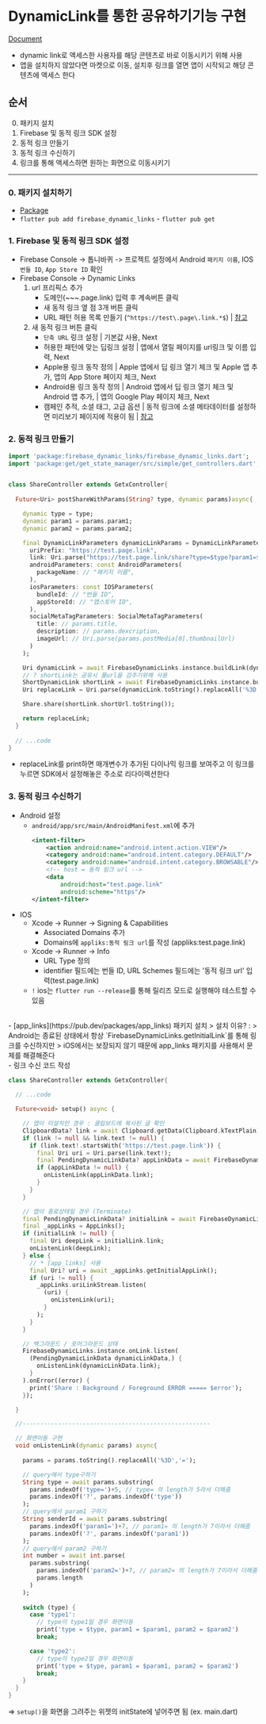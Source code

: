# DynamicLink를 통한 공유하기기능 구현

[Document](https://firebase.google.com/docs/dynamic-links?hl=ko)

- dynamic link로 액세스한 사용자를 해당 콘텐츠로 바로 이동시키기 위해 사용
- 앱을 설치하지 않았다면 마켓으로 이동, 설치후 링크를 열면 앱이 시작되고 해당 콘텐츠에 액세스 한다


## 순서
0. 패키지 설치
1. Firebase 및 동적 링크 SDK 설정
2. 동적 링크 만들기
3. 동적 링크 수신하기
4. 링크를 통해 액세스하면 원하는 화면으로 이동시키기

---

### 0. 패키지 설치하기
- [Package](https://pub.dev/packages/firebase_dynamic_links)
- `flutter pub add firebase_dynamic_links` - `flutter pub get`

### 1. Firebase 및 동적 링크 SDK 설정
- Firebase Console -> 톱니바퀴 -> 프로젝트 설정에서 
Android `패키지 이름`, IOS `번들 ID`, `App Store ID` 확인
- Firebase Console -> Dynamic Links 
    1. url 프리픽스 추가 
        - 도메인(~~~.page.link) 입력 후 계속버튼 클릭 
        - 새 동적 링크 옆 점 3개 버튼 클릭
        - URL 패턴 허용 목록 만들기 (`^https://test\.page\.link.*$`)
        | [참고](https://stackoverflow.com/a/75088671)
    2. 새 동적 링크 버튼 클릭
        - `단축 URL` 링크 설정
        | 기본값 사용, Next
        - 허용한 패턴에 맞는 딥링크 설정
        | 앱에서 열릴 페이지를 url링크 및 이름 입력, Next
        - Apple용 링크 동작 정의 
        | Apple 앱에서 딥 링크 열기 체크 및 Apple 앱 추가, 앱의 App Store 페이지 체크, Next
        - Android용 링크 동작 정의 
        | Android 앱에서 딥 링크 열기 체크 및 Android 앱 추가, 
        | 앱의 Google Play 페이지 체크, Next
        - 캠페인 추적, 소셜 태그, 고급 옵션
        | 동적 링크에 소셜 메타데이터를 설정하면 미리보기 페이지에 적용이 됨 
        | [참고](https://firebase.google.com/docs/dynamic-links/link-previews?hl=ko)

### 2. 동적 링크 만들기
```dart
import 'package:firebase_dynamic_links/firebase_dynamic_links.dart';
import 'package:get/get_state_manager/src/simple/get_controllers.dart';


class ShareController extends GetxController{
  
  Future<Uri> postShareWithParams(String? type, dynamic params)async{

    dynamic type = type;
    dynamic param1 = params.param1;
    dynamic param2 = params.param2;

    final DynamicLinkParameters dynamicLinkParams = DynamicLinkParameters(
      uriPrefix: "https://test.page.link",
      link: Uri.parse("https://test.page.link/share?type=$type?param1=$param1?param2=$param2"),
      androidParameters: const AndroidParameters(
        packageName: // "패키지 이름",
      ),
      iosParameters: const IOSParameters(
        bundleId: // "번들 ID",
        appStoreId: // "앱스토어 ID",
      ),
      socialMetaTagParameters: SocialMetaTagParameters(
        title: // params.title,
        description: // params.dexcription,
        imageUrl: // Uri.parse(params.postMedia[0].thumbnailUrl)
      )
    );

    Uri dynamicLink = await FirebaseDynamicLinks.instance.buildLink(dynamicLinkParams);
    // ? shortLink는 공유시 풀url을 감추기위해 사용
    ShortDynamicLink shortLink = await FirebaseDynamicLinks.instance.buildShortLink(dynamicLinkParams);
    Uri replaceLink = Uri.parse(dynamicLink.toString().replaceAll('%3D','='));

    Share.share(shortLink.shortUrl.toString());

    return replaceLink;
  }
   
  // ...code
}
```
- replaceLink를 print하면 매개변수가 추가된 다이나믹 링크를 보여주고
이 링크를 누르면 SDK에서 설정해놓은 주소로 리다이렉션한다

### 3. 동적 링크 수신하기
- Android 설정
    -  `android/app/src/main/AndroidManifest.xml`에 추가
        ```xml
        <intent-filter>
            <action android:name="android.intent.action.VIEW"/>
            <category android:name="android.intent.category.DEFAULT"/>
            <category android:name="android.intent.category.BROWSABLE"/>
            <!-- host = 동적 링크 url -->
            <data
                android:host="test.page.link" 
                android:scheme="https"/>
        </intent-filter>
        ```
- IOS
    - Xcode -> Runner -> Signing & Capabilities
        - Associated Domains 추가
        - Domains에 `appliks:동적 링크 url`를 작성 (appliks:test.page.link)
    - Xcode -> Runner -> Info
        - URL Type 정의
        - identifier 필드에는 번들 ID, URL Schemes 필드에는 '동적 링크 url' 입력(test.page.link)
    - `!` ios는 `flutter run --release`를 통해 릴리즈 모드로 실행해야 테스트할 수 있음
<br>
- [app_links](https://pub.dev/packages/app_links) 패키지 설치
  > 설치 이유? : 
  > Android는 종료된 상태에서 항상 `FirebaseDynamicLinks.getInitialLink`를 통해 링크를 수신하지만 
  > iOS에서는 보장되지 않기 때문에 app_links 패키지를 사용해서 문제를 해결해준다

<br>
- 링크 수신 코드 작성

```dart
class ShareController extends GetxController{
  
  // ...code 

  Future<void> setup() async {

    // 앱이 미설치인 경우 : 클립보드에 복사된 글 확인
    ClipboardData? link = await Clipboard.getData(Clipboard.kTextPlain);
    if (link != null && link.text != null) {
      if (link.text!.startsWith('https://test.page.link')) {
        final Uri uri = Uri.parse(link.text!);
        final PendingDynamicLinkData? appLinkData = await FirebaseDynamicLinks.instance.getDynamicLink(uri);
        if (appLinkData != null) {
          onListenLink(appLinkData.link);
        }
      }
    }

    // 앱이 종료상태일 경우 (Terminate)
    final PendingDynamicLinkData? initialLink = await FirebaseDynamicLinks.instance.getInitialLink();
    final _appLinks = AppLinks();
    if (initialLink != null) {
      final Uri deepLink = initialLink.link;
      onListenLink(deepLink);
    } else {
      // * [app_links] 사용
      final Uri? uri = await _appLinks.getInitialAppLink();
      if (uri != null) {
        _appLinks.uriLinkStream.listen(
          (uri) {
            onListenLink(uri);
          }
        );
      }
    }

    // 백그라운드 / 포어그라운드 상태
    FirebaseDynamicLinks.instance.onLink.listen(
      (PendingDynamicLinkData dynamicLinkData,) {
        onListenLink(dynamicLinkData.link);
      }
    ).onError((error) {
      print('Share : Background / Foreground ERROR ===== $error');
    });

  }

  //-----------------------------------------------------

  // 화면이동 구현
  void onListenLink(dynamic params) async{
    
    params = params.toString().replaceAll('%3D','=');

    // query에서 type구하기
    String type = await params.substring(
      params.indexOf('type=')+5, // type= 의 length가 5라서 더해줌
      params.indexOf('?', params.indexOf('type'))
    );
    // query에서 param1 구하기
    String senderId = await params.substring(
      params.indexOf('param1=')+7, // param1= 의 length가 7이라서 더해줌
      params.indexOf('?', params.indexOf('param1'))
    );
    // query에서 param2 구하기
    int number = await int.parse(
      params.substring(
        params.indexOf('param2=')+7, // param2= 의 length가 7이라서 더해줌
        params.length
      )
    );
    
    switch (type) {
      case 'type1':
        // type이 type1일 경우 화면이동
        print('type = $type, param1 = $param1, param2 = $param2')
        break;

      case 'type2':
        // type이 type2일 경우 화면이동
        print('type = $type, param1 = $param1, param2 = $param2')
        break;
    }
  }
}
```
=> `setup()`을 화면을 그려주는 위젯의 initState에 넣어주면 됨 (ex. main.dart)